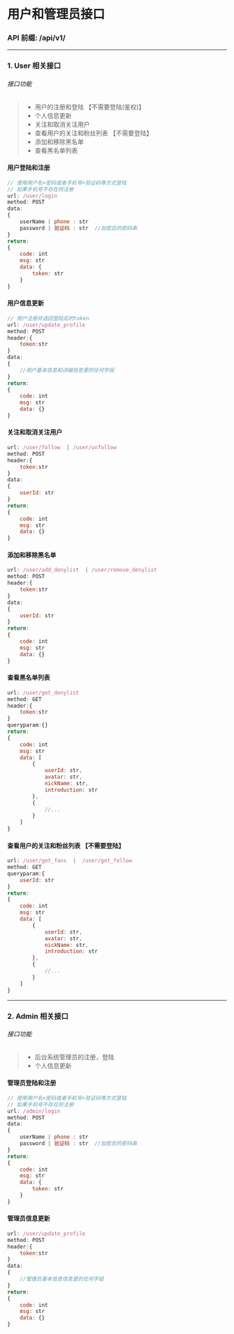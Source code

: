 # 用户和管理员接口

### API 前缀: /api/v1/

---

### 1. User 相关接口

###### 接口功能

> - 用户的注册和登陆 【不需要登陆(鉴权)】
> - 个人信息更新
> - 关注和取消关注用户
> - 查看用户的关注和粉丝列表 【不需要登陆】
> - 添加和移除黑名单
> - 查看黑名单列表

#### 用户登陆和注册

```js
// 使用用户名+密码或者手机号+验证码等方式登陆
// 如果手机号不存在则注册
url: /user/login
method: POST
data:
{
    userName | phone : str
    password | 验证码 : str  //加密后的密码串
}
return:
{
    code: int
    msg: str
    data: {
        token: str
    }
}
```

#### 用户信息更新

```js
// 用户注册并返回登陆后的token
url: /user/update_profile
method: POST
header:{
    token:str
}
data:
{
    //用户基本信息和详细信息里的任何字段
}
return:
{
    code: int
    msg: str
    data: {}
}
```

#### 关注和取消关注用户

```js
url: /user/follow  | /user/unfollow
method: POST
header:{
    token:str
}
data:
{
    userId: str
}
return:
{
    code: int
    msg: str
    data: {}
}
```

#### 添加和移除黑名单

```js
url: /user/add_denylist  | /user/remove_denylist
method: POST
header:{
    token:str
}
data:
{
    userId: str
}
return:
{
    code: int
    msg: str
    data: {}
}
```

#### 查看黑名单列表

```js
url: /user/get_denylist
method: GET
header:{
    token:str
}
queryparam:{}
return:
{
    code: int
    msg: str
    data: [
        {
            userId: str,
            avatar: str,
            nickName: str,
            introduction: str
        },
        {
            //...
        }
    ]
}
```

#### 查看用户的关注和粉丝列表 【不需要登陆】

```js
url: /user/get_fans  |  /user/get_follow
method: GET
queryparam:{
    userId: str
}
return:
{
    code: int
    msg: str
    data: [
        {
            userId: str,
            avatar: str,
            nickName: str,
            introduction: str
        },
        {
            //...
        }
    ]
}
```

---

### 2. Admin 相关接口

###### 接口功能

> - 后台系统管理员的注册，登陆
> - 个人信息更新

#### 管理员登陆和注册

```js
// 使用用户名+密码或者手机号+验证码等方式登陆
// 如果手机号不存在则注册
url: /admin/login
method: POST
data:
{
    userName | phone : str
    password | 验证码 : str  //加密后的密码串
}
return:
{
    code: int
    msg: str
    data: {
        token: str
    }
}
```

#### 管理员信息更新

```js
url: /user/update_profile
method: POST
header:{
    token:str
}
data:
{
    //管理员基本信息信息里的任何字段
}
return:
{
    code: int
    msg: str
    data: {}
}
```

